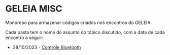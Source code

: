 # GELEIA MISC

Monorepo para armazenar códigos criados nos encontros do GELEIA.

Cada pasta tem o nome do assunto do tópico discutido, com a data de cada encontro a seguir:

- 28/10/2023 - [Controle Bluetooth](https://github.com/Grupo-SEMEAR-USP/geleia-misc/tree/main/controle-bluetooth)

